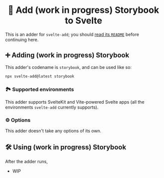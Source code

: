 <h1 align="center">📓 Add (work in progress) Storybook to Svelte</h1>

This is an adder for `svelte-add`; you should [read its `README`](https://github.com/svelte-add/svelte-add#readme) before continuing here.

## ➕ Adding (work in progress) Storybook

This adder's codename is `storybook`, and can be used like so:

```sh
npx svelte-add@latest storybook
```

### 🏞 Supported environments

This adder supports SvelteKit and Vite-powered Svelte apps (all the environments `svelte-add` currently supports).

### ⚙️ Options

This adder doesn't take any options of its own.

## 🛠 Using (work in progress) Storybook

After the adder runs,

- WIP
